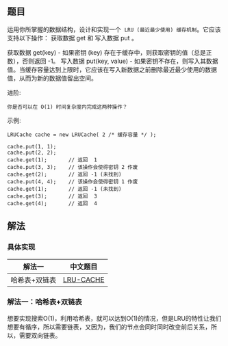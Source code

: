 ## 题目

运用你所掌握的数据结构，设计和实现一个  `LRU (最近最少使用) 缓存机制`。它应该支持以下操作： 获取数据 get 和 写入数据 put 。

获取数据 get(key) - 如果密钥 (key) 存在于缓存中，则获取密钥的值（总是正数），否则返回 -1。
写入数据 put(key, value) - 如果密钥不存在，则写入其数据值。当缓存容量达到上限时，它应该在写入新数据之前删除最近最少使用的数据值，从而为新的数据值留出空间。

进阶:
```
你是否可以在 O(1) 时间复杂度内完成这两种操作？
```

示例:
```
LRUCache cache = new LRUCache( 2 /* 缓存容量 */ );

cache.put(1, 1);
cache.put(2, 2);
cache.get(1);       // 返回  1
cache.put(3, 3);    // 该操作会使得密钥 2 作废
cache.get(2);       // 返回 -1 (未找到)
cache.put(4, 4);    // 该操作会使得密钥 1 作废
cache.get(1);       // 返回 -1 (未找到)
cache.get(3);       // 返回  3
cache.get(4);       // 返回  4
```

## 解法

### 具体实现

| 解法一        | 中文题目                                                                                 |
| ------------- | ---------------------------------------------------------------------------------------- |
| 哈希表+双链表 | [LRU-CACHE](https://github.com/whiteCcinn/leetcode-practice/blob/master/algorithm/LRU.c) |

### 解法一：哈希表+双链表

想要实现搜索O(1)，利用哈希表，就可以达到O(1)的情况，但是LRU的特性让我们想要有循序，所以需要链表，又因为，我们的节点会同时同时改变前后关系，所以，需要双向链表。
